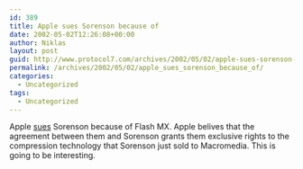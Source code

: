 ```yaml
---
id: 389
title: Apple sues Sorenson because of
date: 2002-05-02T12:26:08+00:00
author: Niklas
layout: post
guid: http://www.protocol7.com/archives/2002/05/02/apple-sues-sorenson-because-of/
permalink: /archives/2002/05/02/apple_sues_sorenson_because_of/
categories:
  - Uncategorized
tags:
  - Uncategorized
---
```

<div class='microid-c4860c1e68895e7717c3e38a64bf4f848346289f'>
  <p>
    Apple <a href="http://news.zdnet.co.uk/story/0,,t269-s2109473,00.html">sues</a> Sorenson because of Flash MX. Apple belives that the agreement between them and Sorenson grants them exclusive rights to the compression technology that Sorenson just sold to Macromedia. This is going to be interesting.
  </p>
</div>